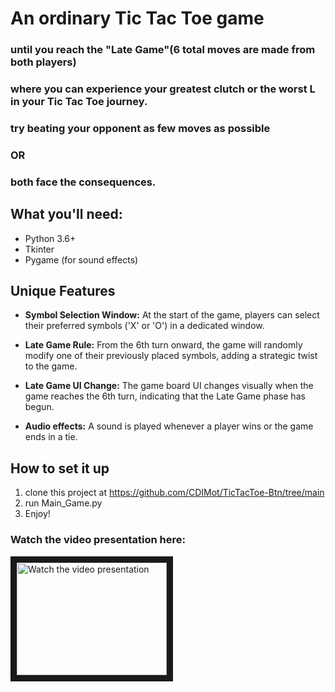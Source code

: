 # An ordinary Tic Tac Toe game

### until you reach the "Late Game"(6 total moves are made from both players)
### where you can experience your greatest clutch or the worst L in your Tic Tac Toe journey.
### try beating your opponent as few moves as possible
### OR
### both face the consequences.


## What you'll need:
- Python 3.6+
- Tkinter 
- Pygame (for sound effects)

## Unique Features

- **Symbol Selection Window:** At the start of the game, players can select their preferred symbols ('X' or 'O') in a dedicated window.
  
- **Late Game Rule:** From the 6th turn onward, the game will randomly modify one of their previously placed symbols, adding a strategic twist to the game.

- **Late Game UI Change:** The game board UI changes visually when the game reaches the 6th turn, indicating that the Late Game phase has begun.

- **Audio effects:** A sound is played whenever a player wins or the game ends in a tie.

## How to set it up
1. clone this project at https://github.com/CDIMot/TicTacToe-Btn/tree/main
2. run Main_Game.py
3. Enjoy!


### Watch the video presentation here:
<a href="https://youtu.be/A9aemVK5los?si=4MY3H6guY-D_dpgJ" target="_blank">
<img src="https://i.ytimg.com/an_webp/A9aemVK5los/mqdefault_6s.webp?du=3000&sqp=CM_zu7YG&rs=AOn4CLBPhKy6q78cIT28yGOdXZEiZk1WLA" 
alt="Watch the video presentation" width="240" height="180" border="10" />
</a>